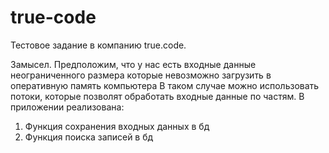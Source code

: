 # true-code

Тестовое задание в компанию true.code.

Замысел. Предположим, что у нас есть входные данные неограниченного размера которые невозможно загрузить в оперативную память компьютера В таком случае можно использовать потоки, которые позволят обработать входные данные по частям. 
В приложении реализована:
1. Функция сохранения входных данных в бд
2. Функция поиска записей в бд

